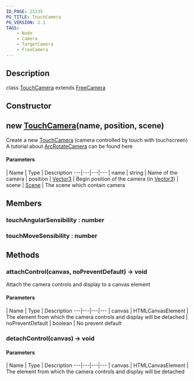 ```yaml
---
ID_PAGE: 25135
PG_TITLE: TouchCamera
PG_VERSION: 2.1
TAGS:
    - Node
    - Camera
    - TargetCamera
    - FreeCamera
---
```

## Description

class [TouchCamera](/classes/2.3/TouchCamera) extends [FreeCamera](/classes/2.3/FreeCamera)



## Constructor

## new [TouchCamera](/classes/2.3/TouchCamera)(name, position, scene)

Create a new [TouchCamera](/classes/2.3/TouchCamera) (camera controlled by touch with touchscreen)
A tutorial about [ArcRotateCamera](/classes/2.3/ArcRotateCamera) can be found here

#### Parameters
 | Name | Type | Description
---|---|---|---
 | name | string |   Name of the camera
 | position | [Vector3](/classes/2.3/Vector3) |   Begin position of the camera (in [Vector3](/classes/2.3/Vector3))
 | scene | [Scene](/classes/2.3/Scene) |   The scene which contain camera
## Members

### touchAngularSensibility : number



### touchMoveSensibility : number



## Methods

### attachControl(canvas, noPreventDefault) &rarr; void

Attach the camera controls and display to a canvas element

#### Parameters
 | Name | Type | Description
---|---|---|---
 | canvas | HTMLCanvasElement |   The element from which the camera controls and display will be detached
 | noPreventDefault | boolean |   No prevent default
### detachControl(canvas) &rarr; void



#### Parameters
 | Name | Type | Description
---|---|---|---
 | canvas | HTMLCanvasElement |   The element from which the camera controls and display will be detached

